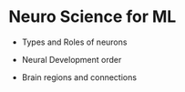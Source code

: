 # Neuro Science for ML

* Types and Roles of neurons

* Neural Development order

* Brain regions and connections

